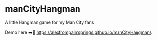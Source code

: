 # manCityHangman

A little Hangman game for my Man City fans


Demo here ➡️💙   https://alexfrompalmsprings.github.io/manCityHangman/.